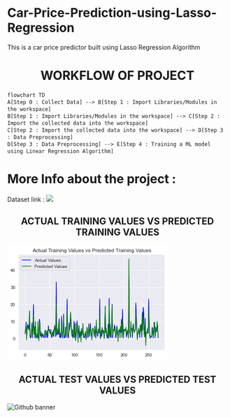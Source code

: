 # Car-Price-Prediction-using-Lasso-Regression
This is a car price predictor built using Lasso Regression Algorithm

<h1 align='center'> WORKFLOW OF PROJECT </h1>

```mermaid
flowchart TD
A[Step 0 : Collect Data] --> B[Step 1 : Import Libraries/Modules in the workspace]
B[Step 1 : Import Libraries/Modules in the workspace] --> C[Step 2 : Import the collected data into the workspace]
C[Step 2 : Import the collected data into the workspace] --> D[Step 3 : Data Preprocessing]
D[Step 3 : Data Preprocessing] --> E[Step 4 : Training a ML model using Linear Regression Algorithm]

```

# More Info about the project : 

Dataset link : <a href = "https://www.kaggle.com/datasets/nehalbirla/vehicle-dataset-from-cardekho"><img src="https://img.shields.io/badge/CLICK HERE-%23121011?style=plastic&logo=HERE&logoColor=white" height=20></a>

<h2 align='center'> ACTUAL TRAINING VALUES VS PREDICTED TRAINING VALUES </h3> 
<img src= "Actual Training Values vs Predicted Training Values.png" alt= "Github banner" >

<h2 align='center'> ACTUAL TEST VALUES VS PREDICTED TEST VALUES </h3>
<img src= "Actual Test Values vs Predicted Test Values.png" alt= "Github banner" >
